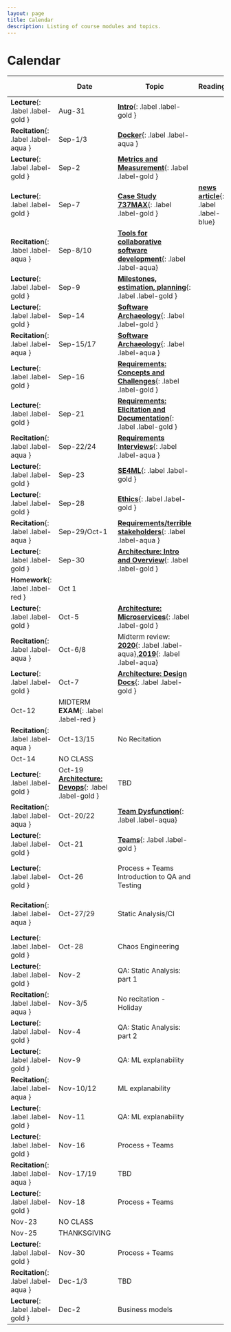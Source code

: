 ```yaml
---
layout: page
title: Calendar
description: Listing of course modules and topics.
---
```


# Calendar

 &nbsp; | Date    |  Topic                                 | Reading | Homework Due
---------| ------- |  ------------------------------------- | -------- | -----------
**Lecture**{: .label .label-gold } | Aug-31  | **[Intro](assets/pdfs/01-introduction.pdf)**{: .label .label-gold }
**Recitation**{: .label .label-aqua } | Sep-1/3   | **[Docker](assets/pdfs/recitation-1.pdf)**{: .label .label-aqua }
**Lecture**{: .label .label-gold } | Sep-2   | **[Metrics and Measurement](assets/pdfs/02-measurement.pdf)**{: .label .label-gold }
**Lecture**{: .label .label-gold } | Sep-7	|	**[Case Study 737MAX](assets/pdfs/03-boeing-casestudy.pdf)**{: .label .label-gold } | **[news article](https://www.seattletimes.com/business/boeing-aerospace/failed-certification-faa-missed-safety-issues-in-the-737-max-system-implicated-in-the-lion-air-crash/)**{: .label .label-blue}
**Recitation**{: .label .label-aqua } | Sep-8/10   | **[Tools for collaborative software development](assets/pdfs/recitation-2-gitcollaboration.pdf)**{: .label .label-aqua}
**Lecture**{: .label .label-gold }  | Sep-9	|	**[Milestones, estimation, planning](assets/pdfs/04-process.pdf)**{: .label .label-gold }   | | **[HW1 due](/assignments/hw1)**{: .label .label-red }
**Lecture**{: .label .label-gold } | Sep-14	|	**[Software Archaeology](assets/pdfs/05-code-archaeology.pdf)**{: .label .label-gold }
**Recitation**{: .label .label-aqua } | Sep-15/17   | **[Software Archaeology](assets/pdfs/recitation-3.pdf)**{: .label .label-aqua }
**Lecture**{: .label .label-gold } | Sep-16	|	**[Requirements: Concepts and Challenges](assets/pdfs/06-RequirementsIntroConcepts.pdf)**{: .label .label-gold }  | | **[HW2-1 due](/assignments/hw2)**{: .label .label-red }
**Lecture**{: .label .label-gold } | Sep-21	|	**[Requirements: Elicitation and Documentation](assets/pdfs/07-Req-interviews-risk.pdf)**{: .label .label-gold }
**Recitation**{: .label .label-aqua } | Sep-22/24   | **[Requirements Interviews](assets/pdfs/recitation-4.pdf)**{: .label .label-aqua }
**Lecture**{: .label .label-gold } | Sep-23	|	**[SE4ML](assets/pdfs/08-SE_4_ML.pdf)**{: .label .label-gold }
**Lecture**{: .label .label-gold } | Sep-28	|	**[Ethics](assets/pdfs/09-Ethics.pdf)**{: .label .label-gold } | | **[~~HW2-2 due~~](/assignments/hw2)**{: .label .label-red }
**Recitation**{: .label .label-aqua } | Sep-29/Oct-1   | **[Requirements/terrible stakeholders](assets/pdfs/recitation-5.pdf)**{: .label .label-aqua }
**Lecture**{: .label .label-gold } | Sep-30	|	**[Architecture: Intro and Overview](assets/pdfs/10-Intro-to-Arch.pdf)**{: .label .label-gold } 
**Homework**{: .label .label-red } | Oct 1 | | | **[HW2-2 due](/assignments/hw2)**{: .label .label-red }
**Lecture**{: .label .label-gold } | Oct-5	|	**[Architecture: Microservices](assets/pdfs/11-microservices.pdf)**{: .label .label-gold }
**Recitation**{: .label .label-aqua } | Oct-6/8   | Midterm review: **[2020](assets/pdfs/midterm-2020.pdf)**{: .label .label-aqua},**[2019](assets/pdfs/midterm-2019.pdf)**{: .label .label-aqua}
**Lecture**{: .label .label-gold } | Oct-7	|	 **[Architecture: Design Docs](assets/pdfs/12-arch-design-docs.pdf)**{: .label .label-gold } | | **[HW2-3,4 due](/assignments/hw2)**{: .label .label-red }
| Oct-12	|	MIDTERM **EXAM**{: .label .label-red }
**Recitation**{: .label .label-aqua } | Oct-13/15   | No Recitation
| Oct-14	|	NO CLASS
**Lecture**{: .label .label-gold } |  Oct-19	 **[Architecture: Devops](assets/pdfs/13-devops.pdf)**{: .label .label-gold } |	 TBD
**Recitation**{: .label .label-aqua } | Oct-20/22   | **[Team Dysfunction](assets/pdfs/recitation-6-team-dysfunction.pdf)**{: .label .label-aqua}
**Lecture**{: .label .label-gold } | Oct-21	|	**[Teams](assets/pdfs/14-teams-process.pdf)**{: .label .label-gold }
**Lecture**{: .label .label-gold } | Oct-26	|	Process + Teams Introduction to QA and Testing | |  **[HW3 (all documents) due](/assignments/hw3)**{: .label .label-red }
**Recitation**{: .label .label-aqua } | Oct-27/29   | Static Analysis/CI | | **[HW4-1 due (OCT 29)](/assignments/hw4)**{: .label .label-red}
**Lecture**{: .label .label-gold }| Oct-28	|	Chaos Engineering
**Lecture**{: .label .label-gold } | Nov-2		| QA: Static Analysis: part 1 | | **[HW4-2 due](/assignments/hw4)**{: .label .label-red}
**Recitation**{: .label .label-aqua } | Nov-3/5   | No recitation - Holiday
**Lecture**{: .label .label-gold } |  Nov-4	|	QA: Static Analysis: part 2 | | **[HW4-3 due](/assignments/hw4)**{: .label .label-red}
**Lecture**{: .label .label-gold } | Nov-9	|	QA: ML explanability | | **[HW4-4 due](/assignments/hw4)**{: .label .label-red}
**Recitation**{: .label .label-aqua } | Nov-10/12   | ML explanability 
**Lecture**{: .label .label-gold } | Nov-11	|	QA: ML explanability 
**Lecture**{: .label .label-gold } | Nov-16	|	Process + Teams 
**Recitation**{: .label .label-aqua } | Nov-17/19   | TBD
**Lecture**{: .label .label-gold } | Nov-18	|	Process + Teams 
| Nov-23	|	NO CLASS
| Nov-25	|	THANKSGIVING
**Lecture**{: .label .label-gold } | Nov-30	|	Process + Teams 
**Recitation**{: .label .label-aqua } | Dec-1/3   | TBD
**Lecture**{: .label .label-gold } | Dec-2	|	Business models 

